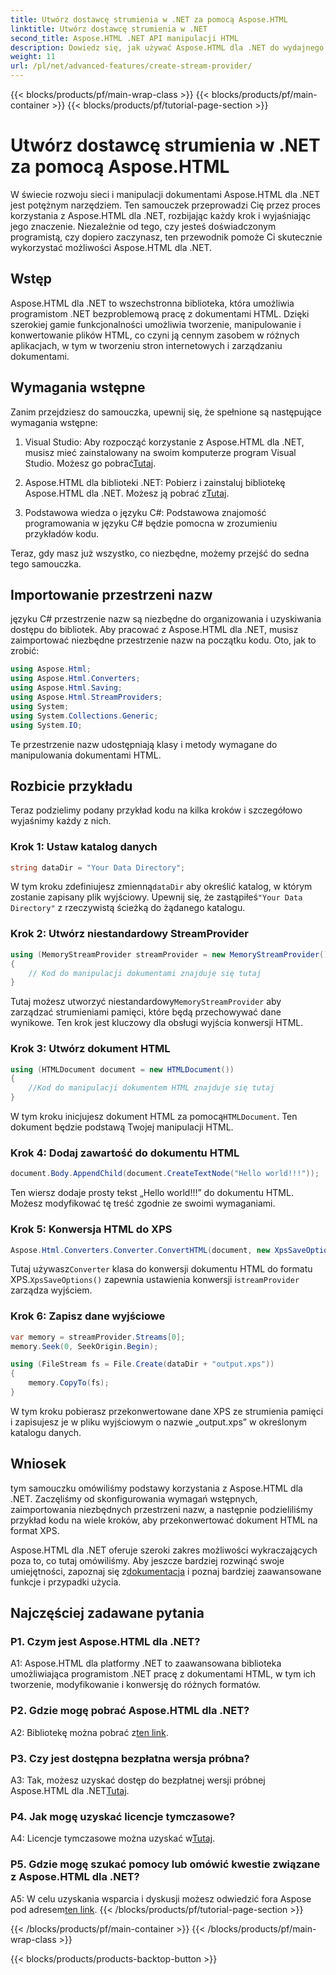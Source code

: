 ```yaml
---
title: Utwórz dostawcę strumienia w .NET za pomocą Aspose.HTML
linktitle: Utwórz dostawcę strumienia w .NET
second_title: Aspose.HTML .NET API manipulacji HTML
description: Dowiedz się, jak używać Aspose.HTML dla .NET do wydajnego manipulowania dokumentami HTML. Samouczek krok po kroku dla programistów.
weight: 11
url: /pl/net/advanced-features/create-stream-provider/
---
```


{{< blocks/products/pf/main-wrap-class >}}
{{< blocks/products/pf/main-container >}}
{{< blocks/products/pf/tutorial-page-section >}}

# Utwórz dostawcę strumienia w .NET za pomocą Aspose.HTML

W świecie rozwoju sieci i manipulacji dokumentami Aspose.HTML dla .NET jest potężnym narzędziem. Ten samouczek przeprowadzi Cię przez proces korzystania z Aspose.HTML dla .NET, rozbijając każdy krok i wyjaśniając jego znaczenie. Niezależnie od tego, czy jesteś doświadczonym programistą, czy dopiero zaczynasz, ten przewodnik pomoże Ci skutecznie wykorzystać możliwości Aspose.HTML dla .NET.

## Wstęp

Aspose.HTML dla .NET to wszechstronna biblioteka, która umożliwia programistom .NET bezproblemową pracę z dokumentami HTML. Dzięki szerokiej gamie funkcjonalności umożliwia tworzenie, manipulowanie i konwertowanie plików HTML, co czyni ją cennym zasobem w różnych aplikacjach, w tym w tworzeniu stron internetowych i zarządzaniu dokumentami.

## Wymagania wstępne

Zanim przejdziesz do samouczka, upewnij się, że spełnione są następujące wymagania wstępne:

1.  Visual Studio: Aby rozpocząć korzystanie z Aspose.HTML dla .NET, musisz mieć zainstalowany na swoim komputerze program Visual Studio. Możesz go pobrać[Tutaj](https://visualstudio.microsoft.com/).

2.  Aspose.HTML dla biblioteki .NET: Pobierz i zainstaluj bibliotekę Aspose.HTML dla .NET. Możesz ją pobrać z[Tutaj](https://releases.aspose.com/html/net/).

3. Podstawowa wiedza o języku C#: Podstawowa znajomość programowania w języku C# będzie pomocna w zrozumieniu przykładów kodu.

Teraz, gdy masz już wszystko, co niezbędne, możemy przejść do sedna tego samouczka.

## Importowanie przestrzeni nazw

języku C# przestrzenie nazw są niezbędne do organizowania i uzyskiwania dostępu do bibliotek. Aby pracować z Aspose.HTML dla .NET, musisz zaimportować niezbędne przestrzenie nazw na początku kodu. Oto, jak to zrobić:

```csharp
using Aspose.Html;
using Aspose.Html.Converters;
using Aspose.Html.Saving;
using Aspose.Html.StreamProviders;
using System;
using System.Collections.Generic;
using System.IO;
```

Te przestrzenie nazw udostępniają klasy i metody wymagane do manipulowania dokumentami HTML.

## Rozbicie przykładu

Teraz podzielimy podany przykład kodu na kilka kroków i szczegółowo wyjaśnimy każdy z nich.

### Krok 1: Ustaw katalog danych

```csharp
string dataDir = "Your Data Directory";
```

 W tym kroku zdefiniujesz zmienną`dataDir` aby określić katalog, w którym zostanie zapisany plik wyjściowy. Upewnij się, że zastąpiłeś`"Your Data Directory"` z rzeczywistą ścieżką do żądanego katalogu.

### Krok 2: Utwórz niestandardowy StreamProvider

```csharp
using (MemoryStreamProvider streamProvider = new MemoryStreamProvider())
{
    // Kod do manipulacji dokumentami znajduje się tutaj
}
```

 Tutaj możesz utworzyć niestandardowy`MemoryStreamProvider` aby zarządzać strumieniami pamięci, które będą przechowywać dane wynikowe. Ten krok jest kluczowy dla obsługi wyjścia konwersji HTML.

### Krok 3: Utwórz dokument HTML

```csharp
using (HTMLDocument document = new HTMLDocument())
{
    //Kod do manipulacji dokumentem HTML znajduje się tutaj
}
```

 W tym kroku inicjujesz dokument HTML za pomocą`HTMLDocument`. Ten dokument będzie podstawą Twojej manipulacji HTML.

### Krok 4: Dodaj zawartość do dokumentu HTML

```csharp
document.Body.AppendChild(document.CreateTextNode("Hello world!!!"));
```

Ten wiersz dodaje prosty tekst „Hello world!!!” do dokumentu HTML. Możesz modyfikować tę treść zgodnie ze swoimi wymaganiami.

### Krok 5: Konwersja HTML do XPS

```csharp
Aspose.Html.Converters.Converter.ConvertHTML(document, new XpsSaveOptions(), streamProvider);
```

 Tutaj używasz`Converter` klasa do konwersji dokumentu HTML do formatu XPS.`XpsSaveOptions()` zapewnia ustawienia konwersji i`streamProvider` zarządza wyjściem.

### Krok 6: Zapisz dane wyjściowe

```csharp
var memory = streamProvider.Streams[0];
memory.Seek(0, SeekOrigin.Begin);

using (FileStream fs = File.Create(dataDir + "output.xps"))
{
    memory.CopyTo(fs);
}
```

W tym kroku pobierasz przekonwertowane dane XPS ze strumienia pamięci i zapisujesz je w pliku wyjściowym o nazwie „output.xps” w określonym katalogu danych.

## Wniosek

tym samouczku omówiliśmy podstawy korzystania z Aspose.HTML dla .NET. Zaczęliśmy od skonfigurowania wymagań wstępnych, zaimportowania niezbędnych przestrzeni nazw, a następnie podzieliliśmy przykład kodu na wiele kroków, aby przekonwertować dokument HTML na format XPS.

 Aspose.HTML dla .NET oferuje szeroki zakres możliwości wykraczających poza to, co tutaj omówiliśmy. Aby jeszcze bardziej rozwinąć swoje umiejętności, zapoznaj się z[dokumentacja](https://reference.aspose.com/html/net/) i poznaj bardziej zaawansowane funkcje i przypadki użycia.

## Najczęściej zadawane pytania

### P1. Czym jest Aspose.HTML dla .NET?

A1: Aspose.HTML dla platformy .NET to zaawansowana biblioteka umożliwiająca programistom .NET pracę z dokumentami HTML, w tym ich tworzenie, modyfikowanie i konwersję do różnych formatów.

### P2. Gdzie mogę pobrać Aspose.HTML dla .NET?

 A2: Bibliotekę można pobrać z[ten link](https://releases.aspose.com/html/net/).

### P3. Czy jest dostępna bezpłatna wersja próbna?

 A3: Tak, możesz uzyskać dostęp do bezpłatnej wersji próbnej Aspose.HTML dla .NET[Tutaj](https://releases.aspose.com/).

### P4. Jak mogę uzyskać licencje tymczasowe?

 A4: Licencje tymczasowe można uzyskać w[Tutaj](https://purchase.aspose.com/temporary-license/).

### P5. Gdzie mogę szukać pomocy lub omówić kwestie związane z Aspose.HTML dla .NET?

 A5: W celu uzyskania wsparcia i dyskusji możesz odwiedzić fora Aspose pod adresem[ten link](https://forum.aspose.com/).
{{< /blocks/products/pf/tutorial-page-section >}}

{{< /blocks/products/pf/main-container >}}
{{< /blocks/products/pf/main-wrap-class >}}

{{< blocks/products/products-backtop-button >}}
